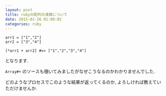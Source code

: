 ```yaml
---
layout: post
title: rubyの配列の演算について
date: 2015-01-26 01:09:02
categories: ruby
---
```

<!-- {% raw %} -->
<pre><code>arr1 = ["1","2"]
arr2 = ["3","4"]

[*arr1 + arr2] #=&gt; ["1","2","3","4"]
</code></pre>

<p>となります.</p>

<p><code>Array#+</code> のソースも覗いてみましたがなぜこうなるのかわかりませんでした.</p>

<p>どのようなプロセスでこのような結果が返ってくるのか, よろしければ教えていただけませんか.</p>
<!-- {% endraw %} -->
